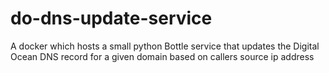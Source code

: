 # do-dns-update-service
A docker which hosts a small python Bottle service that updates the Digital Ocean DNS record for a given domain based on callers source ip address
